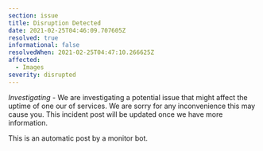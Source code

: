 ```yaml
---
section: issue
title: Disruption Detected
date: 2021-02-25T04:46:09.707605Z
resolved: true
informational: false
resolvedWhen: 2021-02-25T04:47:10.266625Z
affected:
  - Images
severity: disrupted
---
```

*Investigating* - We are investigating a potential issue that might affect the uptime of one our of services. We are sorry for any inconvenience this may cause you. This incident post will be updated once we have more information.

This is an automatic post by a monitor bot.
        